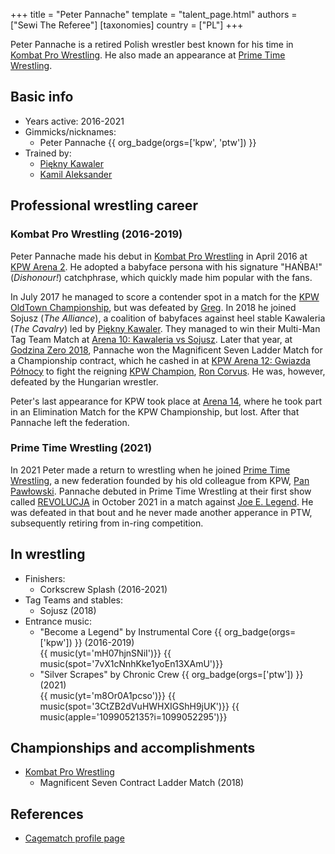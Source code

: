 +++
title = "Peter Pannache"
template = "talent_page.html"
authors = ["Sewi The Referee"]
[taxonomies]
country = ["PL"]
+++

Peter Pannache is a retired Polish wrestler best known for his time in [Kombat Pro Wrestling](@/o/kpw.md). He also made an appearance at [Prime Time Wrestling](@/o/ptw.md).

## Basic info

* Years active: 2016-2021
* Gimmicks/nicknames:
  - Peter Pannache {{ org_badge(orgs=['kpw', 'ptw']) }}
* Trained by:
  - [Piękny Kawaler](@/w/piekny-kawaler.md)
  - [Kamil Aleksander](@/w/kamil-aleksander.md)

## Professional wrestling career

### Kombat Pro Wrestling (2016-2019)

Peter Pannache made his debut in [Kombat Pro Wrestling](@/o/kpw.md) in April 2016 at [KPW Arena 2](@/e/kpw/2016-04-30-kpw-arena-2.md). He adopted a babyface persona with his signature "HAŃBA!" (_Dishonour!_) catchphrase, which quickly made him popular with the fans.

In July 2017 he managed to score a contender spot in a match for the [KPW OldTown Championship](@/c/kpw-old-town-championship.md), but was defeated by [Greg](@/w/greg.md). In 2018 he joined Sojusz (_The Alliance_), a coalition of babyfaces against heel stable Kawaleria (_The Cavalry_) led by [Piękny Kawaler](@/w/piekny-kawaler.md). They managed to win their Multi-Man Tag Team Match at [Arena 10: Kawaleria vs Sojusz](@/e/kpw/2018-05-26-kpw-arena-x-kawaleria-vs-sojusz.md).
Later that year, at [Godzina Zero 2018](@/e/kpw/2018-08-11-kpw-godzina-zero-2018.md), Pannache won the Magnificent Seven Ladder Match for a Championship contract, which he cashed in at [KPW Arena 12: Gwiazda Północy](@/e/kpw/2019-01-19-kpw-arena-12-gwiazda-polnocy.md) to fight the reigning [KPW Champion](@/c/kpw-championship.md), [Ron Corvus](@/w/ron-corvus.md). He was, however, defeated by the Hungarian wrestler.

Peter's last appearance for KPW took place at [Arena 14](@/e/kpw/2019-06-15-kpw-arena-14-nastepny-poziom.md), where he took part in an Elimination Match for the KPW Championship, but lost. After that Pannache left the federation.

### Prime Time Wrestling (2021)

In 2021 Peter made a return to wrestling when he joined [Prime Time Wrestling](@/o/ptw.md), a new federation founded by his old colleague from KPW, [Pan Pawłowski](@/w/pan-pawlowski.md). Pannache debuted in Prime Time Wrestling at their first show called [REVOLUCJA](@/e/ptw/2021-10-09-ptw-1-revolucja.md) in October 2021 in a match against [Joe E. Legend](@/w/joe-legend.md). He was defeated in that bout and he never made another apperance in PTW, subsequently retiring from in-ring competition.

## In wrestling

* Finishers:
  - Corkscrew Splash (2016-2021)
* Tag Teams and stables:
  - Sojusz (2018)
* Entrance music:
  - "Become a Legend" by Instrumental Core
 {{ org_badge(orgs=['kpw']) }} (2016-2019) <br>
 {{ music(yt='mH07hjnSNiI')}}
 {{ music(spot='7vX1cNnhKke1yoEn13XAmU')}}
  - "Silver Scrapes" by Chronic Crew
 {{ org_badge(orgs=['ptw']) }} (2021) <br>
 {{ music(yt='m8Or0A1pcso')}}
 {{ music(spot='3CtZB2dVuHWHXIGShH9jUK')}}
 {{ music(apple='1099052135?i=1099052295')}}

## Championships and accomplishments

* [Kombat Pro Wrestling](@/o/kpw.md)
  - Magnificent Seven Contract Ladder Match (2018)

## References

* [Cagematch profile page](https://www.cagematch.net/?id=2&nr=19663)
